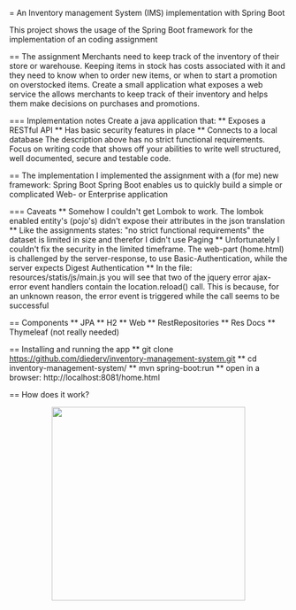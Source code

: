 = An Inventory management System (IMS) implementation with Spring Boot

This project shows the usage of the Spring Boot framework for the implementation of an coding assignment

== The assignment
Merchants need to keep track of the inventory of their store or warehouse. Keeping items in
stock has costs associated with it and they need to know when to order new items, or when to
start a promotion on overstocked items.
Create a small application what exposes a web service the allows merchants to keep track of
their inventory and helps them make decisions on purchases and promotions. 

=== Implementation notes
Create a java application that:
** Exposes a RESTful API
** Has basic security features in place
** Connects to a local database
The description above has no strict functional requirements. Focus on writing code that shows
off your abilities to write well structured, well documented, secure and testable code. 

== The implementation
I implemented the assignment with a (for me) new framework: Spring Boot
Spring Boot enables us to quickly build a simple or complicated Web- or Enterprise application

=== Caveats
** Somehow I couldn't get Lombok to work. The lombok enabled entity's (pojo's) didn't expose their attributes in the json translation
** Like the assignments states: "no strict functional requirements" the dataset is limited in size and therefor I didn't use Paging
** Unfortunately I couldn't fix the security in the limited timeframe. The web-part (home.html) is challenged by the server-response, to use Basic-Authentication, while the server expects Digest Authentication
** In the file: resources/statis/js/main.js you will see that two of the jquery error ajax-error event handlers contain the location.reload() call. This is because, for an unknown reason, the error event is triggered while the call seems to be successful 

== Components
** JPA
** H2
** Web
** RestRepositories
** Res Docs
** Thymeleaf (not really needed)

== Installing and running the app
** git clone https://github.com/diederv/inventory-management-system.git
** cd inventory-management-system/
** mvn spring-boot:run
** open in a browser: http://localhost:8081/home.html

== How does it work?
<p align="center">
  <img src="blob/master/ims_screenshot.png?raw=true" width="350"/>  
</p>
 